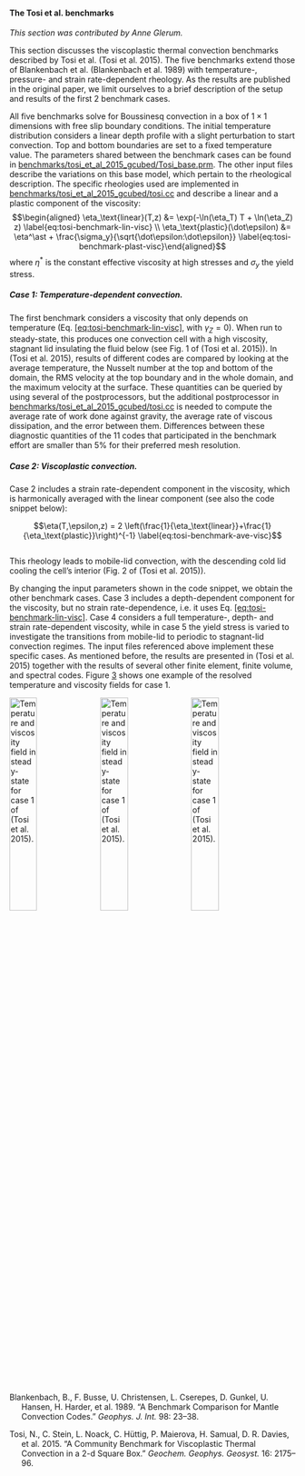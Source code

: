 #### The Tosi et al.&nbsp;benchmarks

*This section was contributed by Anne Glerum.*

This section discusses the viscoplastic thermal convection benchmarks
described by Tosi et al.&nbsp;(Tosi et al. 2015). The five benchmarks extend
those of Blankenbach et al.&nbsp;(Blankenbach et al. 1989) with temperature-,
pressure- and strain rate-dependent rheology. As the results are published in
the original paper, we limit ourselves to a brief description of the setup and
results of the first 2 benchmark cases.

All five benchmarks solve for Boussinesq convection in a box of $1 \times 1$
dimensions with free slip boundary conditions. The initial temperature
distribution considers a linear depth profile with a slight perturbation to
start convection. Top and bottom boundaries are set to a fixed temperature
value. The parameters shared between the benchmark cases can be found in
[benchmarks/tosi_et_al_2015_gcubed/Tosi_base.prm][]. The other input files
describe the variations on this base model, which pertain to the rheological
description. The specific rheologies used are implemented in
[benchmarks/tosi_et_al_2015_gcubed/tosi.cc][] and describe a linear and a
plastic component of the viscosity: $$\begin{aligned}
  \eta_\text{linear}(T,z) &= \exp(-\ln(\eta_T) T + \ln(\eta_Z) z)
  \label{eq:tosi-benchmark-lin-visc} \\
  \eta_\text{plastic}(\dot\epsilon) &= \eta^\ast + \frac{\sigma_y}{\sqrt{\dot\epsilon:\dot\epsilon}}
  \label{eq:tosi-benchmark-plast-visc}\end{aligned}$$ where $\eta^\ast$ is the
constant effective viscosity at high stresses and $\sigma_y$ the yield stress.

##### Case 1: Temperature-dependent convection.

The first benchmark considers a viscosity that only depends on temperature
(Eq. [\[eq:tosi-benchmark-lin-visc\]][1], with $\gamma_Z=0$). When run to
steady-state, this produces one convection cell with a high viscosity,
stagnant lid insulating the fluid below (see Fig. 1 of (Tosi et al. 2015)). In
(Tosi et al. 2015), results of different codes are compared by looking at the
average temperature, the Nusselt number at the top and bottom of the domain,
the RMS velocity at the top boundary and in the whole domain, and the maximum
velocity at the surface. These quantities can be queried by using several of
the postprocessors, but the additional postprocessor in
[benchmarks/tosi_et_al_2015_gcubed/tosi.cc][] is needed to compute the average
rate of work done against gravity, the average rate of viscous dissipation,
and the error between them. Differences between these diagnostic quantities of
the 11 codes that participated in the benchmark effort are smaller than 5% for
their preferred mesh resolution.

##### Case 2: Viscoplastic convection.

Case 2 includes a strain rate-dependent component in the viscosity, which is
harmonically averaged with the linear component (see also the code snippet
below):

$$\eta(T,\epsilon,z) = 2 \left(\frac{1}{\eta_\text{linear}}+\frac{1}{\eta_\text{plastic}}\right)^{-1}
  \label{eq:tosi-benchmark-ave-visc}$$

``` prmfile
```

This rheology leads to mobile-lid convection, with the descending cold lid
cooling the cell&rsquo;s interior (Fig. 2 of (Tosi et al. 2015)).

By changing the input parameters shown in the code snippet, we obtain the
other benchmark cases. Case 3 includes a depth-dependent component for the
viscosity, but no strain rate-dependence, i.e. it uses Eq.
[\[eq:tosi-benchmark-lin-visc\]][1]. Case 4 considers a full temperature-,
depth- and strain rate-dependent viscosity, while in case 5 the yield stress
is varied to investigate the transitions from mobile-lid to periodic to
stagnant-lid convection regimes. The input files referenced above implement
these specific cases. As mentioned before, the results are presented in (Tosi
et al. 2015) together with the results of several other finite element, finite
volume, and spectral codes. Figure&nbsp;[3][] shows one example of the
resolved temperature and viscosity fields for case 1.

<div class="center">

<img src="cookbooks/benchmarks/tosi_et_al_2015_gcubed/doc/Case1_6_T.png" title="fig:" id="fig:tosi-benchmark-results" style="width:31.0%" alt="Temperature and viscosity field in steady-state for case 1 of (Tosi et al. 2015)." />
<img src="cookbooks/benchmarks/tosi_et_al_2015_gcubed/doc/Case1_6_visc.png" title="fig:" id="fig:tosi-benchmark-results" style="width:31.0%" alt="Temperature and viscosity field in steady-state for case 1 of (Tosi et al. 2015)." />
<img src="cookbooks/benchmarks/tosi_et_al_2015_gcubed/doc/Case1_6_vel.png" title="fig:" id="fig:tosi-benchmark-results" style="width:31.0%" alt="Temperature and viscosity field in steady-state for case 1 of (Tosi et al. 2015)." />

</div>

<div id="refs" class="references csl-bib-body hanging-indent">

<div id="ref-BBC89" class="csl-entry">

Blankenbach, B., F. Busse, U. Christensen, L. Cserepes, D. Gunkel, U. Hansen,
H. Harder, et al. 1989. &ldquo;A Benchmark Comparison for Mantle Convection
Codes.&rdquo; *Geophys. J. Int.* 98: 23&ndash;38.

</div>

<div id="ref-T15" class="csl-entry">

Tosi, N., C. Stein, L. Noack, C. H&uuml;ttig, P. Maierova, H. Samual, D. R.
Davies, et al. 2015. &ldquo;A Community Benchmark for Viscoplastic Thermal
Convection in a 2-d Square Box.&rdquo; *Geochem.&nbsp;Geophys.&nbsp;Geosyst.*
16: 2175&ndash;96.

</div>

</div>

  [benchmarks/tosi_et_al_2015_gcubed/Tosi_base.prm]: benchmarks/tosi_et_al_2015_gcubed/Tosi_base.prm
  [benchmarks/tosi_et_al_2015_gcubed/tosi.cc]: benchmarks/tosi_et_al_2015_gcubed/tosi.cc
  [1]: #eq:tosi-benchmark-lin-visc
  [3]: #fig:tosi-benchmark-results
